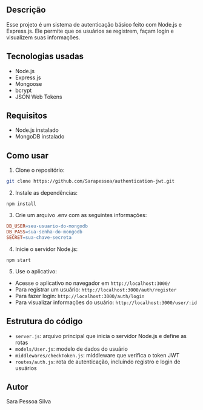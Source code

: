 ## Descrição

Esse projeto é um sistema de autenticação básico feito com Node.js e Express.js. Ele permite que os usuários se registrem, façam login e visualizem suas informações.

## Tecnologias usadas

- Node.js
- Express.js
- Mongoose
- bcrypt
- JSON Web Tokens

## Requisitos

- Node.js instalado
- MongoDB instalado

## Como usar

1. Clone o repositório:

```bash
git clone https://github.com/Sarapessoa/authentication-jwt.git
```

2. Instale as dependências:

```npm
npm install
```

3. Crie um arquivo .env com as seguintes informações:

```makefile
DB_USER=seu-usuario-do-mongodb
DB_PASS=sua-senha-do-mongodb
SECRET=sua-chave-secreta
```

4. Inicie o servidor Node.js:

```npm
npm start
```

5. Use o aplicativo:
- Acesse o aplicativo no navegador em `http://localhost:3000/`
- Para registrar um usuário: `http://localhost:3000/auth/register`
- Para fazer login: `http://localhost:3000/auth/login`
- Para visualizar informações do usuário: `http://localhost:3000/user/:id`

## Estrutura do código

- `server.js`: arquivo principal que inicia o servidor Node.js e define as rotas
- `models/User.js`: modelo de dados do usuário
- `middlewares/checkToken.js`: middleware que verifica o token JWT
- `routes/auth.js`: rota de autenticação, incluindo registro e login de usuários

## Autor

Sara Pessoa Silva
